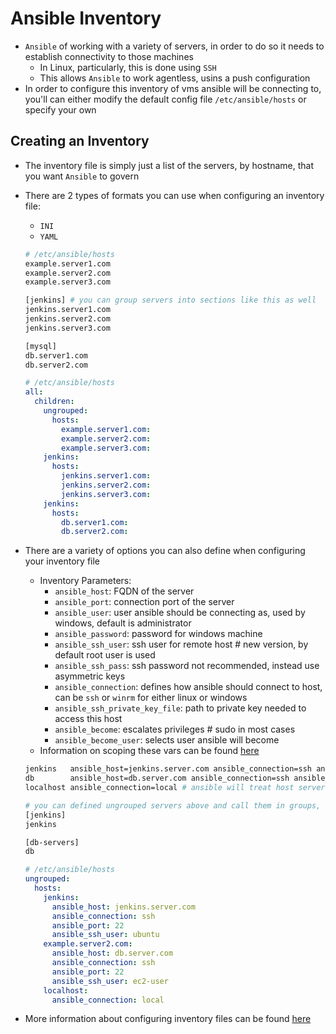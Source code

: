 <h1>Ansible Inventory</h1>

* `Ansible` of working with a variety of servers, in order to do so it needs to establish connectivity to those machines
  - In Linux, particularly, this is done using `SSH`
  - This allows `Ansible` to work agentless, usins a push configuration
* In order to configure this inventory of vms ansible will be connecting to, you'll can either modify the default config file `/etc/ansible/hosts` or specify your own

<h2>Creating an Inventory</h2>

* The inventory file is simply just a list of the servers, by hostname, that you want `Ansible` to govern
* There are 2 types of formats you can use when configuring an inventory file:
  - `INI`
  - `YAML`
  
  ```bash
  # /etc/ansible/hosts
  example.server1.com
  example.server2.com
  example.server3.com

  [jenkins] # you can group servers into sections like this as well
  jenkins.server1.com
  jenkins.server2.com
  jenkins.server3.com

  [mysql]
  db.server1.com
  db.server2.com
  ```

  ```yml
  # /etc/ansible/hosts
  all:
    children:
      ungrouped:
        hosts:
          example.server1.com:
          example.server2.com:
          example.server3.com:
      jenkins:
        hosts:
          jenkins.server1.com:
          jenkins.server2.com:
          jenkins.server3.com:
      jenkins:
        hosts:
          db.server1.com:
          db.server2.com:
  ```

* There are a variety of options you can also define when configuring your inventory file
  - Inventory Parameters:
    * `ansible_host`: FQDN of the server
    * `ansible_port`: connection port of the server
    * `ansible_user`: user ansible should be connecting as, used by windows, default is administrator
    * `ansible_password`: password for windows machine
    * `ansible_ssh_user`: ssh user for remote host # new version, by default root user is used
    * `ansible_ssh_pass`: ssh password not recommended, instead use asymmetric keys
    * `ansible_connection`: defines how ansible should connect to host, can be `ssh` or `winrm` for either linux or windows
    * `ansible_ssh_private_key_file`: path to private key needed to access this host
    * `ansible_become`: escalates privileges # sudo in most cases
    * `ansible_become_user`: selects user ansible will become
  - Information on scoping these vars can be found [here](https://eoyebami.github.io/iac/ansible/2024-06-04-ansible-variables.html)
  
  ```bash
  jenkins   ansible_host=jenkins.server.com ansible_connection=ssh ansible_port=22 ansible_user=ubuntu
  db        ansible_host=db.server.com ansible_connection=ssh ansible_port=22 ansible_user=ec2-user
  localhost ansible_connection=local # ansible will treat host server as part of inventory

  # you can defined ungrouped servers above and call them in groups, by their alias names, below
  [jenkins]
  jenkins

  [db-servers]
  db
  ```

  ```yml
  # /etc/ansible/hosts
  ungrouped:
    hosts:
      jenkins:
        ansible_host: jenkins.server.com
        ansible_connection: ssh
        ansible_port: 22
        ansible_ssh_user: ubuntu
      example.server2.com:
        ansible_host: db.server.com
        ansible_connection: ssh
        ansible_port: 22
        ansible_ssh_user: ec2-user
      localhost:
        ansible_connection: local
  ```

* More information about configuring inventory files can be found [here](https://docs.ansible.com/ansible/latest/inventory_guide/intro_inventory.html)
